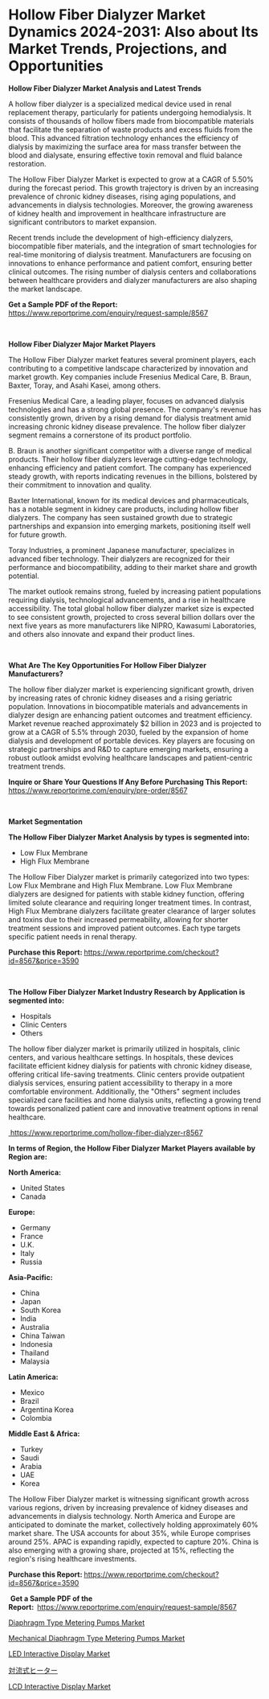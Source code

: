 <p><h1>Hollow Fiber Dialyzer Market Dynamics 2024-2031: Also about Its Market Trends, Projections, and Opportunities</h1></p><p><strong>Hollow Fiber Dialyzer Market Analysis and Latest Trends</strong></p>
<p><p>A hollow fiber dialyzer is a specialized medical device used in renal replacement therapy, particularly for patients undergoing hemodialysis. It consists of thousands of hollow fibers made from biocompatible materials that facilitate the separation of waste products and excess fluids from the blood. This advanced filtration technology enhances the efficiency of dialysis by maximizing the surface area for mass transfer between the blood and dialysate, ensuring effective toxin removal and fluid balance restoration.</p><p>The Hollow Fiber Dialyzer Market is expected to grow at a CAGR of 5.50% during the forecast period. This growth trajectory is driven by an increasing prevalence of chronic kidney diseases, rising aging populations, and advancements in dialysis technologies. Moreover, the growing awareness of kidney health and improvement in healthcare infrastructure are significant contributors to market expansion. </p><p>Recent trends include the development of high-efficiency dialyzers, biocompatible fiber materials, and the integration of smart technologies for real-time monitoring of dialysis treatment. Manufacturers are focusing on innovations to enhance performance and patient comfort, ensuring better clinical outcomes. The rising number of dialysis centers and collaborations between healthcare providers and dialyzer manufacturers are also shaping the market landscape.</p></p>
<p><strong>Get a Sample PDF of the Report:&nbsp;</strong> <a href="https://www.reportprime.com/enquiry/request-sample/8567">https://www.reportprime.com/enquiry/request-sample/8567</a></p>
<p>&nbsp;</p>
<p><strong>Hollow Fiber Dialyzer Major Market Players</strong></p>
<p><p>The Hollow Fiber Dialyzer market features several prominent players, each contributing to a competitive landscape characterized by innovation and market growth. Key companies include Fresenius Medical Care, B. Braun, Baxter, Toray, and Asahi Kasei, among others.</p><p>Fresenius Medical Care, a leading player, focuses on advanced dialysis technologies and has a strong global presence. The company's revenue has consistently grown, driven by a rising demand for dialysis treatment amid increasing chronic kidney disease prevalence. The hollow fiber dialyzer segment remains a cornerstone of its product portfolio.</p><p>B. Braun is another significant competitor with a diverse range of medical products. Their hollow fiber dialyzers leverage cutting-edge technology, enhancing efficiency and patient comfort. The company has experienced steady growth, with reports indicating revenues in the billions, bolstered by their commitment to innovation and quality.</p><p>Baxter International, known for its medical devices and pharmaceuticals, has a notable segment in kidney care products, including hollow fiber dialyzers. The company has seen sustained growth due to strategic partnerships and expansion into emerging markets, positioning itself well for future growth.</p><p>Toray Industries, a prominent Japanese manufacturer, specializes in advanced fiber technology. Their dialyzers are recognized for their performance and biocompatibility, adding to their market share and growth potential.</p><p>The market outlook remains strong, fueled by increasing patient populations requiring dialysis, technological advancements, and a rise in healthcare accessibility. The total global hollow fiber dialyzer market size is expected to see consistent growth, projected to cross several billion dollars over the next five years as more manufacturers like NIPRO, Kawasumi Laboratories, and others also innovate and expand their product lines.</p></p>
<p>&nbsp;</p>
<p><strong>What Are The Key Opportunities For Hollow Fiber Dialyzer Manufacturers?</strong></p>
<p><p>The hollow fiber dialyzer market is experiencing significant growth, driven by increasing rates of chronic kidney diseases and a rising geriatric population. Innovations in biocompatible materials and advancements in dialyzer design are enhancing patient outcomes and treatment efficiency. Market revenue reached approximately $2 billion in 2023 and is projected to grow at a CAGR of 5.5% through 2030, fueled by the expansion of home dialysis and development of portable devices. Key players are focusing on strategic partnerships and R&D to capture emerging markets, ensuring a robust outlook amidst evolving healthcare landscapes and patient-centric treatment trends.</p></p>
<p><strong>Inquire or Share Your Questions If Any Before Purchasing This Report:</strong> <a href="https://www.reportprime.com/enquiry/pre-order/8567">https://www.reportprime.com/enquiry/pre-order/8567</a></p>
<p>&nbsp;</p>
<p><strong>Market Segmentation</strong></p>
<p><strong>The Hollow Fiber Dialyzer Market Analysis by types is segmented into:</strong></p>
<p><ul><li>Low Flux Membrane</li><li>High Flux Membrane</li></ul></p>
<p><p>The Hollow Fiber Dialyzer market is primarily categorized into two types: Low Flux Membrane and High Flux Membrane. Low Flux Membrane dialyzers are designed for patients with stable kidney function, offering limited solute clearance and requiring longer treatment times. In contrast, High Flux Membrane dialyzers facilitate greater clearance of larger solutes and toxins due to their increased permeability, allowing for shorter treatment sessions and improved patient outcomes. Each type targets specific patient needs in renal therapy.</p></p>
<p><strong>Purchase this Report:&nbsp;</strong><a href="https://www.reportprime.com/checkout?id=8567&price=3590">https://www.reportprime.com/checkout?id=8567&price=3590</a></p>
<p>&nbsp;</p>
<p><strong>The Hollow Fiber Dialyzer Market Industry Research by Application is segmented into:</strong></p>
<p><ul><li>Hospitals</li><li>Clinic Centers</li><li>Others</li></ul></p>
<p><p>The hollow fiber dialyzer market is primarily utilized in hospitals, clinic centers, and various healthcare settings. In hospitals, these devices facilitate efficient kidney dialysis for patients with chronic kidney disease, offering critical life-saving treatments. Clinic centers provide outpatient dialysis services, ensuring patient accessibility to therapy in a more comfortable environment. Additionally, the "Others" segment includes specialized care facilities and home dialysis units, reflecting a growing trend towards personalized patient care and innovative treatment options in renal healthcare.</p></p>
<p><a href="https://www.reportprime.com/hollow-fiber-dialyzer-r8567">&nbsp;https://www.reportprime.com/hollow-fiber-dialyzer-r8567</a></p>
<p><strong>In terms of Region, the Hollow Fiber Dialyzer Market Players available by Region are:</strong></p>
<p>
    <p> <strong> North America: </strong>
        <ul>
            <li>United States</li>
            <li>Canada</li>
        </ul>
        </p> 
    <p> <strong> Europe: </strong>
        <ul>
            <li>Germany</li>
            <li>France</li>
            <li>U.K.</li>
            <li>Italy</li>
            <li>Russia</li>
        </ul>
        </p> 
    <p> <strong> Asia-Pacific: </strong>
        <ul>
            <li>China</li>
            <li>Japan</li>
            <li>South Korea</li>
            <li>India</li>
            <li>Australia</li>
            <li>China Taiwan</li>
            <li>Indonesia</li>
            <li>Thailand</li>
            <li>Malaysia</li>
        </ul>
        </p> 
    <p> <strong> Latin America: </strong>
        <ul>
            <li>Mexico</li>
            <li>Brazil</li>
            <li>Argentina Korea</li>
            <li>Colombia</li>
        </ul>
        </p> 
    <p> <strong> Middle East & Africa: </strong>
        <ul>
            <li>Turkey</li>
            <li>Saudi</li>
            <li>Arabia</li>
            <li>UAE</li>
            <li>Korea</li>
        </ul>
    </p>
    </p>
<p><p>The Hollow Fiber Dialyzer market is witnessing significant growth across various regions, driven by increasing prevalence of kidney diseases and advancements in dialysis technology. North America and Europe are anticipated to dominate the market, collectively holding approximately 60% market share. The USA accounts for about 35%, while Europe comprises around 25%. APAC is expanding rapidly, expected to capture 20%. China is also emerging with a growing share, projected at 15%, reflecting the region's rising healthcare investments.</p></p>
<p><strong>Purchase this Report: </strong><a href="https://www.reportprime.com/checkout?id=8567&price=3590">https://www.reportprime.com/checkout?id=8567&price=3590</a></p>
<p>&nbsp;<strong>Get a Sample PDF of the Report:&nbsp;&nbsp;</strong><a href="https://www.reportprime.com/enquiry/request-sample/8567">https://www.reportprime.com/enquiry/request-sample/8567</a></p>
<p><strong></strong></p>
<p><p><a href="https://medium.com/@marilynfhghoster53/diaphragm-type-metering-pumps-market-research-report-includes-analysis-on-market-size-share-and-c636143b422c">Diaphragm Type Metering Pumps Market</a></p><p><a href="https://medium.com/@marilynfhghoster53/the-global-market-overview-of-the-mechanical-diaphragm-type-metering-pumps-market-provides-a-f05d36630f07">Mechanical Diaphragm Type Metering Pumps Market</a></p><p><a href="https://www.linkedin.com/pulse/led-interactive-display-industry-sector-new-technologies-k0bte?trackingId=3LPwgLtpTL%2BRFkT%2FiVlUBQ%3D%3D">LED Interactive Display Market</a></p><p><a href="https://medium.com/@jessicagtk0/%E3%82%B3%E3%83%B3%E3%83%99%E3%82%AF%E3%82%BF%E3%83%BC%E5%8A%A0%E7%86%B1%E5%99%A8%E3%81%AE%E5%B8%82%E5%A0%B4%E3%82%A2%E3%83%97%E3%83%AA%E3%82%B1%E3%83%BC%E3%82%B7%E3%83%A7%E3%83%B3-%E4%BD%8F%E5%AE%85%E7%94%A8-%E5%95%86%E6%A5%AD%E7%94%A8-%E7%94%A3%E6%A5%AD%E7%94%A8-%E3%81%A8%E5%B8%82%E5%A0%B4%E3%82%BF%E3%82%A4%E3%83%97-%E3%83%9D%E3%83%BC%E3%82%BF%E3%83%96%E3%83%AB%E5%9E%8B-%E5%A3%81%E6%8E%9B%E3%81%91%E5%9E%8B-%E3%81%AE%E5%BD%B9%E5%89%B2%E3%81%AE%E4%BA%88%E6%B8%AC-2024%E5%B9%B4-2031%E5%B9%B4-4058332f2e79">対流式ヒーター</a></p><p><a href="https://www.linkedin.com/pulse/mapping-lcd-interactive-display-market-trends-challenges-jszke?trackingId=hQeNizwfRR6DGM9PWUpw9w%3D%3D">LCD Interactive Display Market</a></p></p>
